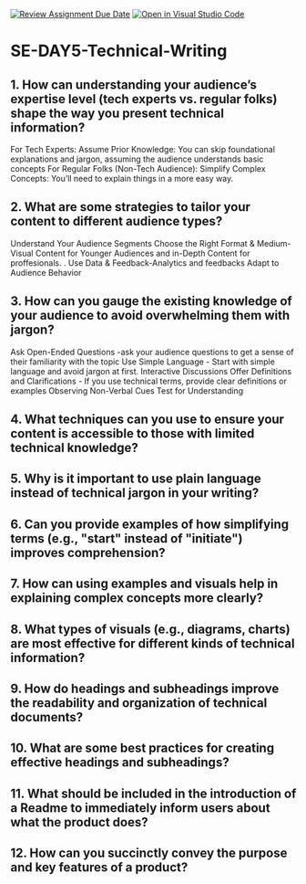 [![Review Assignment Due Date](https://classroom.github.com/assets/deadline-readme-button-22041afd0340ce965d47ae6ef1cefeee28c7c493a6346c4f15d667ab976d596c.svg)](https://classroom.github.com/a/zsAR-pyY)
[![Open in Visual Studio Code](https://classroom.github.com/assets/open-in-vscode-2e0aaae1b6195c2367325f4f02e2d04e9abb55f0b24a779b69b11b9e10269abc.svg)](https://classroom.github.com/online_ide?assignment_repo_id=17303936&assignment_repo_type=AssignmentRepo)
# SE-DAY5-Technical-Writing
## 1. How can understanding your audience’s expertise level (tech experts vs. regular folks) shape the way you present technical information?
For Tech Experts:
Assume Prior Knowledge: You can skip foundational explanations and jargon, assuming the audience understands basic concepts
 For Regular Folks (Non-Tech Audience):
Simplify Complex Concepts: You’ll need to explain things in a more easy way.

## 2. What are some strategies to tailor your content to different audience types?
Understand Your Audience Segments
Choose the Right Format & Medium-Visual Content for Younger Audiences and in-Depth Content for proffesionals.
. Use Data & Feedback-Analytics and feedbacks
Adapt to Audience Behavior

## 3. How can you gauge the existing knowledge of your audience to avoid overwhelming them with jargon?
Ask Open-Ended Questions -ask your audience questions to get a sense of their familiarity with the topic
Use Simple Language - Start with simple language and avoid jargon at first. 
Interactive Discussions
Offer Definitions and Clarifications - If you use technical terms, provide clear definitions or examples
Observing Non-Verbal Cues
Test for Understanding

## 4. What techniques can you use to ensure your content is accessible to those with limited technical knowledge?
## 5. Why is it important to use plain language instead of technical jargon in your writing?
## 6. Can you provide examples of how simplifying terms (e.g., "start" instead of "initiate") improves comprehension?
## 7. How can using examples and visuals help in explaining complex concepts more clearly?
## 8. What types of visuals (e.g., diagrams, charts) are most effective for different kinds of technical information?
## 9. How do headings and subheadings improve the readability and organization of technical documents?
## 10. What are some best practices for creating effective headings and subheadings?
## 11. What should be included in the introduction of a Readme to immediately inform users about what the product does?
## 12. How can you succinctly convey the purpose and key features of a product?
